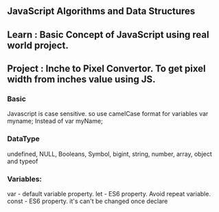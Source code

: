 ## JavaScript Algorithms and Data Structures
## Learn : Basic Concept of JavaScript using real world project.
## Project : Inche to Pixel Convertor. To get pixel width from inches value using JS.

### Basic
Javascript is case sensitive. so use camelCase format for variables
var myname; Instead of var myName;

### DataType

undefined, NULL, Booleans, Symbol, bigint, string, number, array, object and typeof

### Variables: 
var   - default variable property.
let   - ES6 property. Avoid repeat variable.
const - ES6 property. it's can't be changed once declare
